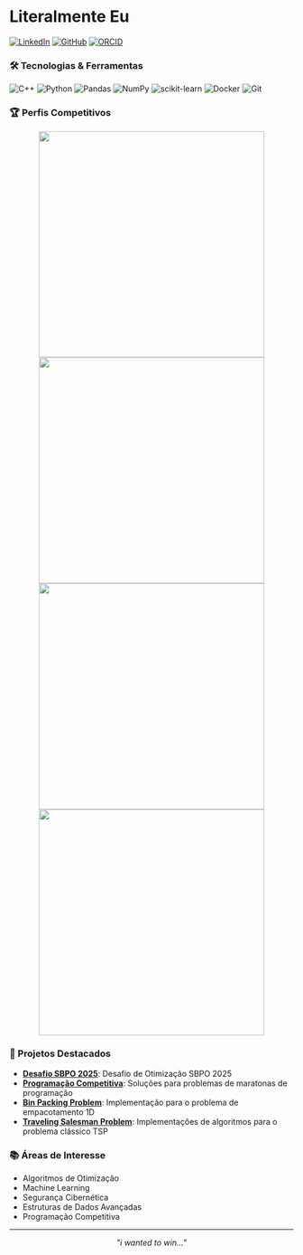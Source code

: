 # Literalmente Eu

[![LinkedIn](https://img.shields.io/badge/LinkedIn-0077B5?style=for-the-badge&logo=linkedin&logoColor=white)](https://www.linkedin.com/in/marcus-silva-85524a180/)
[![GitHub](https://img.shields.io/badge/GitHub-100000?style=for-the-badge&logo=github&logoColor=white)](https://github.com/Marcux777)
[![ORCID](https://img.shields.io/badge/ORCID-A6CE39?style=for-the-badge&logo=orcid&logoColor=white)](https://orcid.org/0009-0004-6200-3781)

### 🛠️ Tecnologias & Ferramentas

![C++](https://img.shields.io/badge/-C%2B%2B-00599C?style=flat-square&logo=c%2B%2B&logoColor=white)
![Python](https://img.shields.io/badge/-Python-3776AB?style=flat-square&logo=Python&logoColor=white)
![Pandas](https://img.shields.io/badge/pandas-150458?style=flat-square&logo=pandas&logoColor=white)
![NumPy](https://img.shields.io/badge/numpy-013243?style=flat-square&logo=numpy&logoColor=white)
![scikit-learn](https://img.shields.io/badge/scikit--learn-F7931E?style=flat-square&logo=scikit-learn&logoColor=white)
![Docker](https://img.shields.io/badge/docker-2496ED?style=flat-square&logo=docker&logoColor=white)
![Git](https://img.shields.io/badge/Git-F05032?style=flat-square&logo=git&logoColor=white)

### 🏆 Perfis Competitivos

<div align="center">
  <a href="https://atcoder.jp/users/Marcux777"><img src="https://atcoder-readme-stats.vercel.app/stats/Marcux777?show_history=5&theme=dark" width="400"></a>
  <a href="https://codeforces.com/profile/marcus777"><img src="https://codeforces-readme-stats.vercel.app/api/card?username=marcus777" width="400"></a>
</div>

<div align="center">
  <a href="https://leetcode.com/u/Marcux777/"><img src="https://leetcard.jacoblin.cool/Marcux777?theme=dark&font=Domine&ext=heatmap" width="400"></a>
  <a href="https://github.com/Marcux777"><img src="https://github-readme-stats.vercel.app/api?username=Marcux777&show_icons=true&theme=dracula" width="400"></a>
</div>

### 🚀 Projetos Destacados

- **[Desafio SBPO 2025](https://github.com/Marcux777/challenge-sbpo-2025)**: Desafio de Otimização SBPO 2025
- **[Programação Competitiva](https://github.com/Marcux777/Programacao_Competitiva)**: Soluções para problemas de maratonas de programação
- **[Bin Packing Problem](Bin-Packing-Problem)**: Implementação para o problema de empacotamento 1D
- **[Traveling Salesman Problem](https://github.com/Marcux777/Traveling-Salesman-Problem)**: Implementações de algoritmos para o problema clássico TSP


### 📚 Áreas de Interesse

- Algoritmos de Otimização
- Machine Learning
- Segurança Cibernética
- Estruturas de Dados Avançadas
- Programação Competitiva

---

<div align="center">
  <i>"i wanted to win..."</i>
</div>
